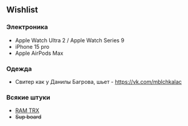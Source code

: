 ## Wishlist

### Электроника

- Apple Watch Ultra 2 / Apple Watch Series 9
- iPhone 15 pro
- Apple AirPods Max

### Одежда

- Свитер как у Данилы Багрова, шьет - https://vk.com/mblchkalac

### Всякие штуки

- [RAM TRX](https://www.ramtrucks.com/trx.html)
- ~~Sup board~~
